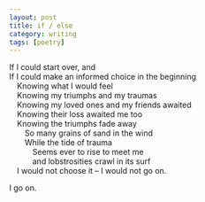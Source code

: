 ```yaml
---
layout: post
title: if / else
category: writing
tags: [poetry]
---
```


If I could start over, and  
If I could make an informed choice in the beginning  
&ensp;&ensp;Knowing what I would feel  
&ensp;&ensp;Knowing my triumphs and my traumas  
&ensp;&ensp;Knowing my loved ones and my friends awaited  
&ensp;&ensp;Knowing their loss awaited me too  
&ensp;&ensp;Knowing the triumphs fade away  
&ensp;&ensp;&ensp;&ensp;So many grains of sand in the wind  
&ensp;&ensp;&ensp;&ensp;While the tide of trauma  
&ensp;&ensp;&ensp;&ensp;&ensp;&ensp;Seems ever to rise to meet me  
&ensp;&ensp;&ensp;&ensp;&ensp;&ensp;and lobstrosities crawl in its surf  
&ensp;&ensp;I would not choose it – I would not go on.  


I go on.  
